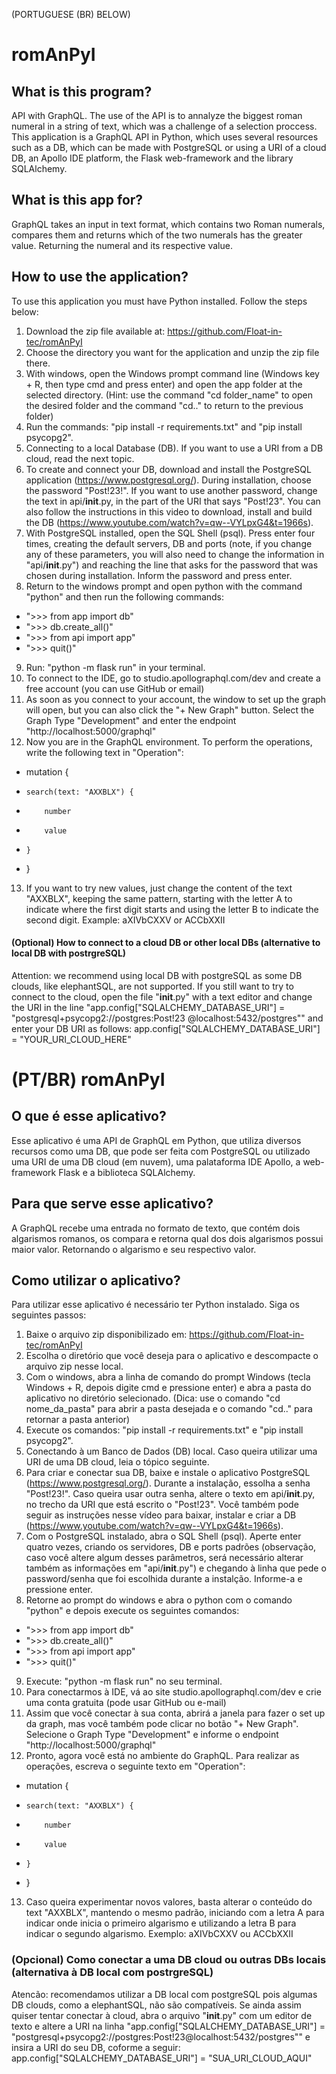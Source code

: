 (PORTUGUESE (BR) BELOW)
# romAnPyI
## What is this program?
API with GraphQL. The use of the API is to annalyze the biggest roman numeral in a string of text, which was a challenge of a selection proccess. This application is a GraphQL API in Python, which uses several resources such as a DB, which can be made with PostgreSQL or using a URI of a cloud DB, an Apollo IDE platform, the Flask web-framework and the library SQLAlchemy.

## What is this app for?
GraphQL takes an input in text format, which contains two Roman numerals, compares them and returns which of the two numerals has the greater value. Returning the numeral and its respective value.

## How to use the application?
To use this application you must have Python installed.
Follow the steps below:
1) Download the zip file available at: https://github.com/Float-in-tec/romAnPyI
2) Choose the directory you want for the application and unzip the zip file there.
3) With windows, open the Windows prompt command line (Windows key + R, then type cmd and press enter) and open the app folder at the selected directory.
(Hint: use the command "cd folder_name" to open the desired folder and the command "cd.." to return to the previous folder)
4) Run the commands: "pip install -r requirements.txt" and "pip install psycopg2".
5) Connecting to a local Database (DB). If you want to use a URI from a DB cloud, read the next topic.
6) To create and connect your DB, download and install the PostgreSQL application (https://www.postgresql.org/). During installation, choose the password "Post!23!". If you want to use another password, change the text in api/__init__.py, in the part of the URI that says "Post!23". You can also follow the instructions in this video to download, install and build the DB (https://www.youtube.com/watch?v=qw--VYLpxG4&t=1966s).
7) With PostgreSQL installed, open the SQL Shell (psql). Press enter four times, creating the default servers, DB and ports (note, if you change any of these parameters, you will also need to change the information in "api/__init__.py") and reaching the line that asks for the password that was chosen during installation. Inform the password and press enter.
8) Return to the windows prompt and open python with the command "python" and then run the following commands:
- ">>> from app import db"
- ">>> db.create_all()"
- ">>> from api import app"
- ">>> quit()"
9) Run: "python -m flask run" in your terminal.
10) To connect to the IDE, go to studio.apollographql.com/dev and create a free account (you can use GitHub or email)
11) As soon as you connect to your account, the window to set up the graph will open, but you can also click the "+ New Graph" button. Select the Graph Type "Development" and enter the endpoint "http://localhost:5000/graphql"
12) Now you are in the GraphQL environment. To perform the operations, write the following text in "Operation":
- mutation {
-     search(text: "AXXBLX") {
-         number
-         value
-     }
- }
13) If you want to try new values, just change the content of the text "AXXBLX", keeping the same pattern, starting with the letter A to indicate where the first digit starts and using the letter B to indicate the second digit. Example: aXIVbCXXV or ACCbXXII

#### (Optional) How to connect to a cloud DB or other local DBs (alternative to local DB with postrgreSQL)
Attention: we recommend using local DB with postgreSQL as some DB clouds, like elephantSQL, are not supported.
If you still want to try to connect to the cloud, open the file "__init__.py" with a text editor and change the URI in the line "app.config["SQLALCHEMY_DATABASE_URI"] = "postgresql+psycopg2://postgres:Post!23 @localhost:5432/postgres"" and enter your DB URI as follows: app.config["SQLALCHEMY_DATABASE_URI"] = "YOUR_URI_CLOUD_HERE"

# (PT/BR) romAnPyI
## O que é esse aplicativo?
Esse aplicativo é uma API de GraphQL em Python, que utiliza diversos recursos como uma DB, que pode ser feita com PostgreSQL ou utilizado uma URI de uma DB cloud (em nuvem), uma palataforma IDE Apollo, a web-framework Flask e a biblioteca SQLAlchemy.  

## Para que serve esse aplicativo?
A GraphQL recebe uma entrada no formato de texto, que contém dois algarismos romanos, os compara e retorna qual dos dois algarismos possui maior valor. Retornando o algarismo e seu respectivo valor.

## Como utilizar o aplicativo?
Para utilizar esse aplicativo é necessário ter Python instalado.
Siga os seguintes passos:
1) Baixe o arquivo zip disponibilizado em: https://github.com/Float-in-tec/romAnPyI
2) Escolha o diretório que você deseja para o aplicativo e descompacte o arquivo zip nesse local.
3) Com o windows, abra a linha de comando do prompt Windows (tecla Windows + R, depois digite cmd e pressione enter) e abra a pasta do aplicativo no diretório selecionado.
(Dica: use o comando "cd nome_da_pasta" para abrir a pasta desejada e o comando "cd.." para retornar a pasta anterior)
4) Execute os comandos: "pip install -r requirements.txt" e "pip install psycopg2".
5) Conectando à um Banco de Dados (DB) local. Caso queira utilizar uma URI de uma DB cloud, leia o tópico seguinte.
6) Para criar e conectar sua DB, baixe e instale o aplicativo PostgreSQL (https://www.postgresql.org/). Durante a instalação, essolha a senha "Post!23!". Caso queira usar outra senha, altere o texto em api/__init__.py, no trecho da URI que está escrito o "Post!23". Você também pode seguir as instruções nesse vídeo para baixar, instalar e criar a DB (https://www.youtube.com/watch?v=qw--VYLpxG4&t=1966s).
7) Com o PostgreSQL instalado, abra o SQL Shell (psql). Aperte enter quatro vezes, criando os servidores, DB e ports padrões (observação, caso você altere algum desses parâmetros, será necessário alterar também as informações em "api/__init__.py") e chegando à linha que pede o password/senha que foi escolhida durante a instalção. Informe-a e pressione enter.
8) Retorne ao prompt do windows e abra o python com o comando "python" e depois execute os seguintes comandos:
- ">>> from app import db"
- ">>> db.create_all()"
- ">>> from api import app"
- ">>> quit()"
9) Execute: "python -m flask run" no seu terminal.
10) Para conectarmos à IDE, vá ao site studio.apollographql.com/dev e crie uma conta gratuita (pode usar GitHub ou e-mail)
11) Assim que você conectar à sua conta, abrirá a janela para fazer o set up da graph, mas você também pode clicar no botão "+ New Graph". Selecione o Graph Type "Development" e informe o endpoint "http://localhost:5000/graphql"
12) Pronto, agora você está no ambiente do GraphQL. Para realizar as operações, escreva o seguinte texto em "Operation":
- mutation {
-     search(text: "AXXBLX") {
-         number
-         value
-     }
- }
13) Caso queira experimentar novos valores, basta alterar o conteúdo do text "AXXBLX", mantendo o mesmo padrão, iniciando com a letra A para indicar onde inicia o primeiro algarismo e utilizando a letra B para indicar o segundo algarismo. Exemplo: aXIVbCXXV ou ACCbXXII

### (Opcional) Como conectar a uma DB cloud ou outras DBs locais (alternativa à DB local com postrgreSQL)
Atencão: recomendamos utilizar a DB local com postgreSQL pois algumas DB clouds, como a elephantSQL, não são compatíveis.
Se ainda assim quiser tentar conectar à cloud, abra o arquivo "__init__.py" com um editor de texto e altere a URI na linha "app.config["SQLALCHEMY_DATABASE_URI"] = "postgresql+psycopg2://postgres:Post!23@localhost:5432/postgres"" e insira a URI do seu DB, coforme a seguir: app.config["SQLALCHEMY_DATABASE_URI"] = "SUA_URI_CLOUD_AQUI" 

